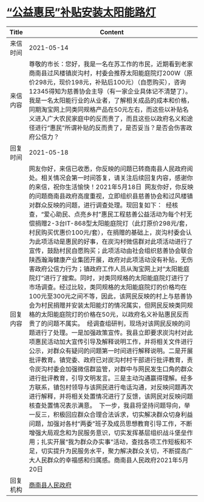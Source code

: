 # <a href="http://www.shangluo.gov.cn/zmhd/ldxxxx.jsp?urltype=leadermail.LeaderMailContentUrl&wbtreeid=1112&leadermailid=7244">“公益惠民”补贴安装太阳能路灯</a>
|Title|Content|
|:---:|---|
|来信时间|2021-05-14|
|来信内容|尊敬的市长：您好，我是一名在苏工作的市民，近期看到老家商南县过风楼镇炭沟村，村委会推荐太阳能庭院灯200W（原价298元，现价198元，补贴后100元）（自愿购买），咨询12345得知为慈善协会主导（有一家企业具体记不清楚了）。我是一名太阳能行业的从业者，了解相关成品的成本和价格，同期淘宝网上同类同规格产品在50元左右，而这些以补贴名义进入广大农民家庭中的反而贵了，而且这些以政府名义和途径进行“惠民”所谓补贴的反而贵了，是否妥当？是否会伤害政府公信力？|
|回复时间|2021-05-18|
|回复内容|网友你好，来信已收悉，你反映的问题已转商南县人民政府阅处。相关情况会第一时间答复，请关注后续回复内容，感谢你的来信，祝你生活愉快！2021年5月18日  网友你好，你反映的问题商南县政府高度重视，立即组织县慈善协会和过风楼镇对群众反映的问题，进行调查处理。现回复如下：  经核查，“爱心助民、点亮乡村”惠民工程慈善公益活动为每个村无偿捐赠2-3台IT-868型太阳能庭院灯（此灯原价298元/套，村民购买优惠价100元/套），在捐赠的基础上，炭沟村委会认为此项活动是惠民的好事，在炭沟村微信群对此项活动进行了宣传，鼓励村民自愿购买；此项活动由社会组织慈善协会联合陕西瀚海健康产业集团开展，政府对此项活动没有补贴，无伤害政府公信力行为；镇政府工作人员从淘宝网上对“太阳能庭院灯”进行了搜索。同时，对类同规格的太阳能庭院灯进行了市场调查。经过比较，类同规格的太阳能庭院灯的价格均在100元至300元之间不等，因此，该网民反映的村上与慈善协会为村民捐赠并安装太阳能灯的情况属实，但网民反映类同规格的太阳能庭院灯的价格在50元，以政府名义补贴惠民反而贵了的问题不属实。  经调查组研判，现场对该网民反映的问题进行了处理。一是加强政策宣传。我县立即要求炭沟村对此项惠民活动加大宣传引导及解释说明工作，并将相关文件进行公示，对群众有疑问的问题第一时间进行解释说明。二是开展批评教育。镇党委、政府已对炭沟村村干部进行批评教育，责令炭沟村委会加强微信群监管，对群中与网民发生口角的群众进行批评教育，引导文明发言。三是主动沟通赢得理解。经多方联系，镇包村领导与该网民进行电话沟通，对反映问题再次进行解释，并将相关处置情况进行了反馈，该网民对反映问题核查处置情况表示满意。  下一步，我县将坚持问题导向，举一反三，积极回应群众合理合法诉求，切实解决群众切身利益问题，加强对各村“两委”班子及成员思想教育引导工作，不断增强大局观念和为民服务意识，切实发挥基层组织战斗堡垒作用；扎实开展“我为群众办实事”活动，查找各项工作短板和不足，切实提升为民服务水平，聚力解决群众关切，不断提高广大人民群众的幸福感和归属感。商南县人民政府2021年5月20日|
|回复机构|<a href="../../categories/agencies/商南县人民政府.md">商南县人民政府</a>|
